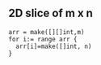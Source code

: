 ## 2D slice of m x n
```golang
arr = make([][]int,m)
for i:= range arr {
  arr[i]=make([]int, n)
}
```
